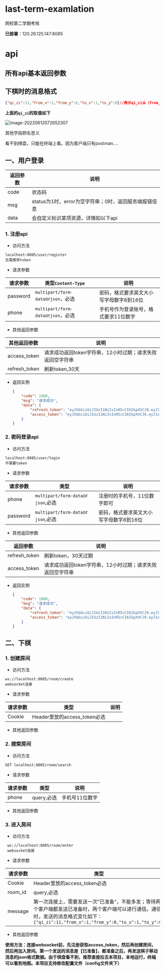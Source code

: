 # last-term-examlation

网校第二学期考核

**已部署**：120.26.125.147:8085

# api

## 所有api基本返回参数

## 下棋时的消息格式

```json
{"qi_zi":11,"from_x":1,"from_y":0,"to_x":1,"to_y":0}//表示qi_zi从（from_x,from_Y）移动到（to_x,to_y）
```

**上面的`qi_zi`的取值如下**

![image-20220612072652307](https://raw.githubusercontent.com/liuhaibin123456789/img-for-cold-bin-blog/master/img/%E8%B1%A1%E6%A3%8B%E5%B8%83%E5%B1%80.png)

其他字段顾名思义

看不到棋盘，只能在终端上看。因为客户端只有postman....

## 一、用户登录

| 返回参数 | 说明                                                  |
| -------- | ----------------------------------------------------- |
| code     | 状态码                                                |
| msg      | status为1时，error为空字符串；0时，返回服务端报错信息 |
| data     | 会自定义标识某项资源，详情如以下api                   |

### 1. 注册api

- 访问方法

```http
localhost:8085/user/register
无需携带token
```

- 请求参数

| 请求参数 | 类型`Content-Type`                  | 说明                                    |
| -------- | ----------------------------------- | --------------------------------------- |
| password | `multipart/form-data`or`json`，必选 | 密码，格式要求英文大小写字母数字8到16位 |
| phone    | `multipart/form-data`or`json`，必选 | 手机号作为登录账号，格式要求11位数字    |

- 其他返回参数

| 其他返回参数  | 说明                                                      |
| ------------- | --------------------------------------------------------- |
| access_token  | 请求成功返回token字符串，12小时过期；请求失败返回空字符串 |
| refresh_token | 刷新token,30天                                            |

- 返回实例

  ```json
  {
      "code": 1000,
      "msg": "请求成功",
      "data": {
          "refresh_token": "eyJhbGciOiJIUzI1NiIsInR5cCI6IkpXVCJ9.eyJleHAiOjE2NTc1Njc3MjQsImlzcyI6ImNvbGQgYmluIn0.Qjq2fr7IliFhuJ-_NPmeZ7OhpW9pMuGYKOXWyJ-1DHE",
          "access_token": "eyJhbGciOiJIUzI1NiIsInR5cCI6IkpXVCJ9.eyJ1c2VyX2lkIjoiODU5Njg1ODEyOTYxMjgiLCJleHAiOjE2NTUwMTE3MjQsImlhdCI6MTY1NDk3NTcyNCwiaXNzIjoiY29sZCBiaW4ifQ.Nbza57CEn1NF_GW5msDKmmPj7-hcqTf5fNHP4hQp280"
      }
  }
  ```

### 2. 密码登录api

- 访问方法

```http
localhost:8085/user/login
不需要token
```

- 请求参数

| 请求参数 | 类型                                | 说明                                    |
| -------- | ----------------------------------- | --------------------------------------- |
| phone    | `multipart/form-data`or `json`,必选 | 注册时的手机号，11位数字即可            |
| password | `multipart/form-data`or `json`,必选 | 密码，格式要求英文大小写字母数字8到16位 |

- 其他返回参数

| 返回参数      | 说明                                                      |
| ------------- | --------------------------------------------------------- |
| refresh_token | 刷新token，30天过期                                       |
| access_token  | 请求成功返回token字符串，12小时过期；请求失败返回空字符串 |

- 返回实例

  ```json
  {
      "code": 1000,
      "msg": "请求成功",
      "data": {
          "refresh_token": "eyJhbGciOiJIUzI1NiIsInR5cCI6IkpXVCJ9.eyJleHAiOjE2NTc1Njc3NDcsImlzcyI6ImNvbGQgYmluIn0.L_J90qBhegvfQ6o28bVvepfYKSKbWOkoQjWiBAb3tsM",
          "access_token": "eyJhbGciOiJIUzI1NiIsInR5cCI6IkpXVCJ9.eyJ1c2VyX2lkIjoiMjA0NzY0Mjc3MTEyODMyIiwiZXhwIjoxNjU1MDExNzQ3LCJpYXQiOjE2NTQ5NzU3NDcsImlzcyI6ImNvbGQgYmluIn0.awNxWmYrvulH_dMRu-7EnsLEOsLKtGuUxBfzuWAosKA"
      }
  }
  ```

## 二、下棋

### 1. 创建房间

- 访问方法

```http
ws://localhost:8085/room/create
websocket连接
```

- 请求参数

| 请求参数 | 类型                         | 说明 |
| -------- | ---------------------------- | ---- |
| Cookie   | Header里放的access_token必选 |      |

- 其他返回参数

### 2. 搜索房间

- 访问方法

```http
GET localhost:8085/room/search
```

- 请求参数

| 请求参数 | 类型       | 说明           |
| -------- | ---------- | -------------- |
| phone    | query,必选 | 手机号11位数字 |

- 其他返回参数

### 3. 进入房间

- 访问方法

```http
 ws://localhost:8085/room/enter
 websocket连接
```

- 请求参数

| 请求参数 | 类型                                                         | 说明               |
| -------- | ------------------------------------------------------------ | ------------------ |
| Cookie   | Header里放的access_token必选                                 |                    |
| room_id  | query,必选                                                   | 房间id号           |
| message  | 第一次连接上，需要发送一次”已准备“，不能多发；等待两个客户端都发送已准备时，两个客户端可以进行通信。通信时，发送的消息格式变化如下：`{"qi_zi":11,"from_x":1,"from_y":0,"to_x":1,"to_y":0}` | webocket发送的消息 |

- 其他返回参数

**使用方法：连接websocket前，先注册获取access_token，然后再创建房间，然后再加入房间。第一个发送的消息是【已准备】，都准备之后，再发送棋子移动消息的json格式数据。由于棋盘看不到，推荐直接拉去本项目，本地运行，终端可以看到地图。本项目支持修改配置文件（config文件夹下）**

